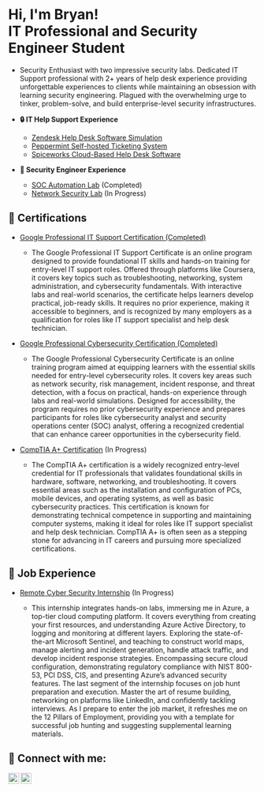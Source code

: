 <h1>Hi, I'm Bryan! <br/>IT</a> Professional and Security Engineer Student</a> </a></h1>

  - Security Enthusiast with two impressive security labs. Dedicated IT Support professional with 2+ years of help desk experience providing unforgettable experiences to clients while maintaining an obsession with learning security engineering. Plagued with the overwhelming urge to tinker, problem-solve, and build enterprise-level security infrastructures.

- <b> 🔒 IT Help Support Experience</b>

  - [Zendesk Help Desk Software Simulation](https://github.com/joshmadakor1/4chan-Image-Analysis-Middleware-C964) <b><i></b></i>
  - [Peppermint Self-hosted Ticketing System](https://github.com/joshmadakor1/4chan-Image-Analysis-Middleware-C964) <b><i></b></i>
  - [Spiceworks Cloud-Based Help Desk Software](https://github.com/joshmadakor1/4chan-Image-Analysis-Middleware-C964) <b><i></b></i>
 
- <b> 🔧 Security Engineer Experience</b>

  - [SOC Automation Lab](https://github.com/joshmadakor1/4chan-Image-Analysis-Middleware-C964) <b><i></b></i> (Completed)
  - [Network Security Lab](https://github.com/joshmadakor1/4chan-Image-Analysis-Middleware-C964) <b><i></b></i> (In Progress)


<h2> 📄 Certifications</h2>

- [Google Professional IT Support Certification (Completed)](https://www.youtube.com/watch?v=a83ASGn_V_s)
  - The Google Professional IT Support Certificate is an online program designed to provide foundational IT skills and hands-on training for entry-level IT support roles. Offered through platforms like Coursera, it covers key topics such as troubleshooting, networking, system administration, and cybersecurity fundamentals. With interactive labs and real-world scenarios, the certificate helps learners develop practical, job-ready skills. It requires no prior experience, making it accessible to beginners, and is recognized by many employers as a qualification for roles like IT support specialist and help desk technician.

- [Google Professional Cybersecurity Certification (Completed)](https://www.youtube.com/watch?v=uHy3oM7NnoU)
  - The Google Professional Cybersecurity Certificate is an online training program aimed at equipping learners with the essential skills needed for entry-level cybersecurity roles. It covers key areas such as network security, risk management, incident response, and threat detection, with a focus on practical, hands-on experience through labs and real-world simulations. Designed for accessibility, the program requires no prior cybersecurity experience and prepares participants for roles like cybersecurity analyst and security operations center (SOC) analyst, offering a recognized credential that can enhance career opportunities in the cybersecurity field.

- [CompTIA A+ Certification](https://www.youtube.com/watch?v=uHy3oM7NnoU) (In Progress)
  - The CompTIA A+ certification is a widely recognized entry-level credential for IT professionals that validates foundational skills in hardware, software, networking, and troubleshooting. It covers essential areas such as the installation and configuration of PCs, mobile devices, and operating systems, as well as basic cybersecurity practices. This certification is known for demonstrating technical competence in supporting and maintaining computer systems, making it ideal for roles like IT support specialist and help desk technician. CompTIA A+ is often seen as a stepping stone for advancing in IT careers and pursuing more specialized certifications.

<h2> 🏢 Job Experience</h2>

- [Remote Cyber Security Internship](https://www.youtube.com/watch?v=a83ASGn_V_s) (In Progress)
  <b>
  </b>
  
  - This internship integrates hands-on labs, immersing me in Azure, a top-tier cloud computing platform. It covers everything from creating your first resources, and understanding Azure Active Directory, to logging and monitoring at different layers. Exploring the state-of-the-art Microsoft Sentinel, and teaching to construct world maps, manage alerting and incident generation, handle attack traffic, and develop incident response strategies. Encompassing secure cloud configuration, demonstrating regulatory compliance with NIST 800-53, PCI DSS, CIS, and presenting Azure’s advanced security features. The last segment of the internship focuses on job hunt preparation and execution. Master the art of resume building, networking on platforms like LinkedIn, and confidently tackling interviews. As I prepare to enter the job market, it refreshes me on the 12 Pillars of Employment, providing you with a template for successful job hunting and suggesting supplemental learning materials.






<h2> 🤳 Connect with me:</h2>

[<img align="left" alt="JoshMadakor | Twitter" width="22px" src="https://cdn.jsdelivr.net/npm/simple-icons@v3/icons/twitter.svg" />][twitter]
[<img align="left" alt="JoshMadakor | LinkedIn" width="22px" src="https://cdn.jsdelivr.net/npm/simple-icons@v3/icons/linkedin.svg" />][linkedin]

[twitter]: https://x.com/MystRyyz
[linkedin]: https://www.linkedin.com/in/bryan-torres-226680338/

<!--
**joshmadakor1/joshmadakor1** is a ✨ _special_ ✨ repository because its `README.md` (this file) appears on your GitHub profile.

Here are some ideas to get you started:

- 🔭 I’m currently working on ...
- 🌱 I’m currently learning ...
- 👯 I’m looking to collaborate on ...
- 🤔 I’m looking for help with ...
- 💬 Ask me about ...
- 📫 How to reach me: ...
- 😄 Pronouns: ...
- ⚡ Fun fact: ...
-->
